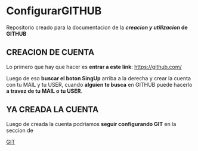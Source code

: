# ConfigurarGITHUB
Repositorio creado para la documentacion de la **_creacion y utilizacion_ de GITHUB**

## CREACION DE CUENTA

Lo primero que hay que hacer es **entrar a este link**: https://github.com/

Luego de eso **buscar el boton SingUp** arriba a la derecha y crear la cuenta con tu MAIL y tu USER, cuando **alguien te busca** en GITHUB puede hacerlo **a travez de tu MAIL o tu USER**.

## YA CREADA LA CUENTA

Luego de creada la cuenta podriamos **seguir configurando GIT** en la seccion de 

[GIT](ConfiguracionGITHUB/GIT.md)

